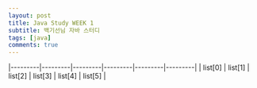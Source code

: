 ```yaml
---
layout: post
title: Java Study WEEK 1
subtitle: 백기선님 자바 스터디
tags: [java]
comments: true
---
```


|---------|---------|---------|---------|---------|---------|
| list[0] | list[1] | list[2] | list[3] | list[4] | list[5] |
